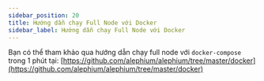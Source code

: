 ```yaml
---
sidebar_position: 20
title: Hướng dẫn chạy Full Node với Docker
sidebar_label: Hướng dẫn chạy Full Node với Docker
---
```


Bạn có thể tham khảo qua hướng dẫn chạy full node với `docker-compose` trong 1 phút tại: [https://github.com/alephium/alephium/tree/master/docker](https://github.com/alephium/alephium/tree/master/docker)
